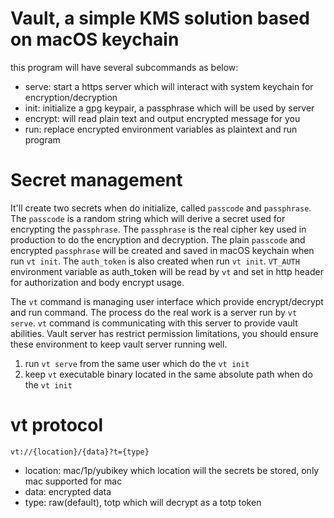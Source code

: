 # Vault, a simple KMS solution based on macOS keychain

this program will have several subcommands as below:

- serve: start a https server which will interact with system keychain for encryption/decryption
- init: initialize a gpg keypair, a passphrase which will be used by server
- encrypt: will read plain text and output encrypted message for you
- run: replace encrypted environment variables as plaintext and run program

# Secret management

It'll create two secrets when do initialize, called `passcode` and `passphrase`. The `passcode` is a random string which will derive a secret used for encrypting the `passphrase`. The `passphrase` is the real cipher key used in production to do the encryption and decryption. The plain `passcode` and encrypted `passphrase` will be created and saved in macOS keychain when run `vt init`. The `auth_token` is also created when run `vt init`. `VT_AUTH` environment variable as auth_token will be read by `vt` and set in http header for authorization and body encrypt usage.

The `vt` command is managing user interface which provide encrypt/decrypt and run command. The process do the real work is a server run by `vt serve`. `vt` command is communicating with this server to provide vault abilities. Vault server has restrict permission limitations, you should ensure these environment to keep vault server running well.

1. run `vt serve` from the same user which do the `vt init`
2. keep `vt` executable binary located in the same absolute path when do the `vt init`

# vt protocol

`vt://{location}/{data}?t={type}`

- location: mac/1p/yubikey which location will the secrets be stored, only mac supported for mac
- data: encrypted data
- type: raw(default), totp which will decrypt as a totp token